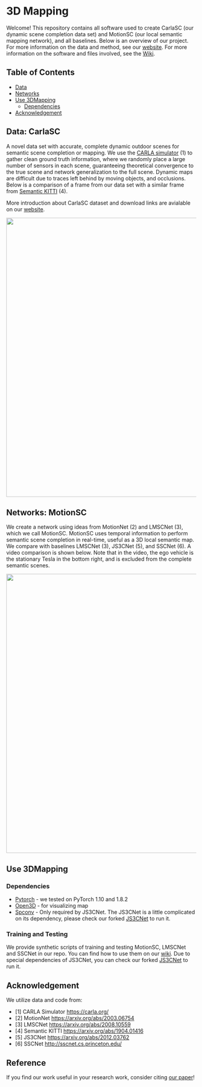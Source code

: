 # 3D Mapping
Welcome! This repository contains all software used to create CarlaSC (our dynamic scene completion data set) and MotionSC (our local semantic mapping network), and all baselines. Below is an overview of our project. For more information on the data and method, see our [website](https://umich-curly.github.io/CarlaSC.github.io/). For more information on the software and files involved, see the [Wiki](https://github.com/UMich-CURLY/3DMapping/wiki).

## Table of Contents
 - [Data](#data-carlasc)
 - [Networks](#networks-motionsc)
 - [Use 3DMapping](#use-3dmapping)
   - [Dependencies](#dependencies)
 - [Acknowledgement](#acknowledgement)

## Data: **CarlaSC**
A novel data set with accurate, complete dynamic outdoor scenes for semantic scene completion or mapping. We use the [CARLA simulator](https://carla.org/) (1) to gather clean ground truth information, where we randomly place a large number of sensors in each scene, guaranteeing theoretical convergence to the true scene and network generalization to the full scene. Dynamic maps are difficult due to traces left behind by moving objects, and occlusions. Below is a comparison of a frame from our data set with a similar frame from [Semantic KITTI](http://www.semantic-kitti.org/index.html) (4). 

More introduction about CarlaSC dataset and download links are avialable on our [website](https://umich-curly.github.io/CarlaSC.github.io/).
<p align="center">
  <img width="740" src="https://user-images.githubusercontent.com/21368455/153008032-d1332e4a-4872-4348-99ec-9fb64106e849.png">
</p>

## Networks: **MotionSC**
We create a network using ideas from MotionNet (2) and LMSCNet (3), which we call MotionSC. MotionSC uses temporal information to perform semantic scene completion in real-time, useful as a 3D local semantic map. We compare with baselines LMSCNet (3), JS3CNet (5), and SSCNet (6). A video comparison is shown below. Note that in the video, the ego vehicle is the stationary Tesla in the bottom right, and is excluded from the complete semantic scenes. 

<p align="center">
  <img width="740" src="https://user-images.githubusercontent.com/21368455/153005475-6ad63a00-b39e-477d-b887-07a3283fa14e.gif">
</p>

## Use 3DMapping
### Dependencies
* [Pytorch](https://pytorch.org/get-started/locally/) - we tested on PyTorch 1.10 and 1.8.2
* [Open3D](http://www.open3d.org/) - for visualizing map
* [Spconv](https://github.com/traveller59/spconv) - Only required by JS3CNet. The JS3CNet is a little complicated on its dependency, please check our forked [JS3CNet](https://github.com/Song-Jingyu/JS3C-Net) to run it.
### Training and Testing
We provide synthetic scripts of training and testing MotionSC, LMSCNet and SSCNet in our repo. You can find how to use them on our [wiki](https://github.com/UMich-CURLY/3DMapping/wiki). Due to special dependencies of JS3CNet, you can check our forked [JS3CNet](https://github.com/Song-Jingyu/JS3C-Net) to run it.

## Acknowledgement
We utilize data and code from: 
- [1] CARLA Simulator https://carla.org/ 
- [2] MotionNet https://arxiv.org/abs/2003.06754 
- [3] LMSCNet https://arxiv.org/abs/2008.10559
- [4] Semantic KITTI https://arxiv.org/abs/1904.01416
- [5] JS3CNet https://arxiv.org/abs/2012.03762
- [6] SSCNet http://sscnet.cs.princeton.edu/

## Reference
If you find our work useful in your research work, consider citing [our paper](paper_link)!
<!-- TODO! Paper bibtext -->